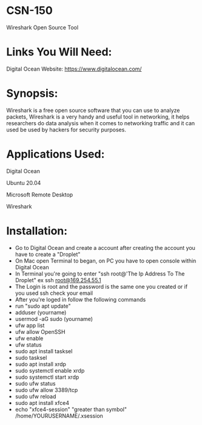 # CSN-150

Wireshark Open Source Tool

# Links You Will Need:
Digital Ocean Website: https://www.digitalocean.com/

# Synopsis:
Wireshark is a free open source software that you can use to analyze packets, Wireshark is a very handy and useful tool in networking, it helps researchers do data analysis
when it comes to networking traffic and it can used be used by hackers for security purposes. 

# Applications Used:
Digital Ocean

Ubuntu 20.04

Microsoft Remote Desktop

Wireshark

# Installation:

* Go to Digital Ocean and create a account after creating the account you have to create a "Droplet"
* On Mac open Terminal to began, on PC you have to open console within Digital Ocean
* In Terminal you're going to enter "ssh root@'The Ip Address To The Droplet" ex ssh root@169.254.55.1
* The Login is root and the password is the same one you created or if you used ssh check your email
* After you're loged in follow the following commands 
* run "sudo apt update"
* adduser (yourname)
* usermod -aG sudo (yourname)
* ufw app list
* ufw allow OpenSSH
* ufw enable
* ufw status
* sudo apt install tasksel
* sudo tasksel
* sudo apt install xrdp
* sudo systemctl enable xrdp
* sudo systemctl start xrdp
* sudo ufw status
* sudo ufw allow 3389/tcp
* sudo ufw reload
* sudo apt install xfce4
* echo "xfce4-session"  "greater than symbol"  /home/YOURUSERNAME/.xsession



